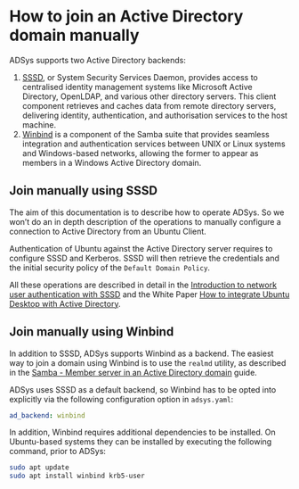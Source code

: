 # How to join an Active Directory domain manually

ADSys supports two Active Directory backends:

1. [SSSD](https://sssd.io/), or System Security Services Daemon, provides access to centralised identity management systems like Microsoft Active Directory, OpenLDAP, and various other directory servers. This client component retrieves and caches data from remote directory servers, delivering identity, authentication, and authorisation services to the host machine.
2. [Winbind](https://wiki.samba.org/index.php/Configuring_Winbindd_on_a_Samba_AD_DC) is a component of the Samba suite that provides seamless integration and authentication services between UNIX or Linux systems and Windows-based networks, allowing the former to appear as members in a Windows Active Directory domain.

## Join manually using SSSD

The aim of this documentation is to describe how to operate ADSys. So we won’t do an in depth description of the operations to manually configure a connection to Active Directory from an Ubuntu Client.

Authentication of Ubuntu against the Active Directory server requires to configure SSSD and Kerberos. SSSD will then retrieve the credentials and the initial security policy of the `Default Domain Policy`.

All these operations are described in detail in the [Introduction to network user authentication with SSSD](https://documentation.ubuntu.com/server/explanation/intro-to/sssd/) and the White Paper [How to integrate Ubuntu Desktop with Active Directory](https://ubuntu.com/engage/microsoft-active-directory).

## Join manually using Winbind

In addition to SSSD, ADSys supports Winbind as a backend. The easiest way to join a domain using Winbind is to use the `realmd` utility, as described in the [Samba - Member server in an Active Directory domain](https://documentation.ubuntu.com/server/how-to/samba/member-server-in-an-ad-domain/) guide.

ADSys uses SSSD as a default backend, so Winbind has to be opted into explicitly via the following configuration option in `adsys.yaml`:

```yaml
ad_backend: winbind
```

In addition, Winbind requires additional dependencies to be installed. On Ubuntu-based systems they can be installed by executing the following command, prior to ADSys:

```sh
sudo apt update
sudo apt install winbind krb5-user
```
